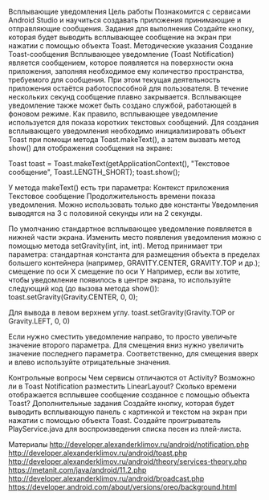 Всплывающие уведомления
Цель работы
Познакомится с сервисами Android Studio и научиться создавать приложения принимающие и отправляющие сообщения.
Задания для выполнения
Создайте кнопку, которая будет выводить всплывающее сообщение на экран при нажатии с помощью объекта Toast.
Методические указания
Создание Toast-сообщения
Всплывающее уведомление (Toast Notification) является сообщением, которое появляется на поверхности окна приложения, заполняя необходимое ему количество пространства, требуемого для сообщения. При этом текущая деятельность приложения остаётся работоспособной для пользователя. В течение нескольких секунд сообщение плавно закрывается. Всплывающее уведомление также может быть создано службой, работающей в фоновом режиме. Как правило, всплывающее уведомление используется для показа коротких текстовых сообщений.
Для создания всплывающего уведомления необходимо инициализировать объект Toast при помощи метода Toast.makeText(), а затем вызвать метод show() для отображения сообщения на экране:

Toast toast = Toast.makeText(getApplicationContext(), 
   "Текстовое сообщение", Toast.LENGTH_SHORT); 
toast.show(); 

У метода makeText() есть три параметра:
Контекст приложения
Текстовое сообщение
Продолжительность времени показа уведомления. Можно использовать только две константы
Уведомления выводятся на 3 с половиной секунды или на 2 секунды.

По умолчанию стандартное всплывающее уведомление появляется в нижней части экрана. Изменить место появления уведомления можно с помощью метода setGravity(int, int, int). Метод принимает три параметра:
стандартная константа для размещения объекта в пределах большего контейнера (например, GRAVITY.CENTER, GRAVITY.TOP и др.);
смещение по оси X
смещение по оси Y
Например, если вы хотите, чтобы уведомление появилось в центре экрана, то используйте следующий код (до вызова метода show()):
toast.setGravity(Gravity.CENTER, 0, 0); 

Для вывода в левом верхнем углу.
toast.setGravity(Gravity.TOP or Gravity.LEFT, 0, 0)

Если нужно сместить уведомление направо, то просто увеличьте значение второго параметра. Для смещения вниз нужно увеличить значение последнего параметра. Соответственно, для смещения вверх и влево используйте отрицательные значения.
 
Контрольные вопросы
Чем сервисы отличаются от Activity?
Возможно ли в Toast Notification разместить LinearLayout?
Сколько времени отображается всплывшее сообщение созданное с помощью  объекта Toast?
Дополнительные задания
Создайте кнопку, которая будет выводить всплывающую панель с картинкой и текстом на экран при нажатии с помощью объекта Toast.
Создайте проигрыватель PlayService.java для воспроизведения списка песен из плей-листа.

Материалы
http://developer.alexanderklimov.ru/android/notification.php
http://developer.alexanderklimov.ru/android/toast.php
http://developer.alexanderklimov.ru/android/theory/services-theory.php
https://metanit.com/java/android/11.2.php
http://developer.alexanderklimov.ru/android/broadcast.php
https://developer.android.com/about/versions/oreo/background.html


